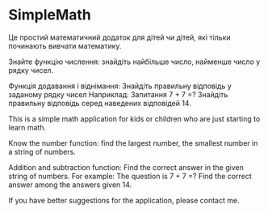 # SimpleMath

Це простий математичний додаток для дітей чи дітей, які тільки починають вивчати математику.

Знайте функцію числення: знайдіть найбільше число, найменше число у рядку чисел.

Функція додавання і віднімання: Знайдіть правильну відповідь у заданому рядку чисел Наприклад: Запитання 7 + 7 =? Знайдіть правильну відповідь серед наведених відповідей 14.



This is a simple math application for kids or children who are just starting to learn math.

Know the number function: find the largest number, the smallest number in a string of numbers.

Addition and subtraction function: Find the correct answer in the given string of numbers. For example: The question is 7 + 7 =? Find the correct answer among the answers given 14.


If you have better suggestions for the application, please contact me.
